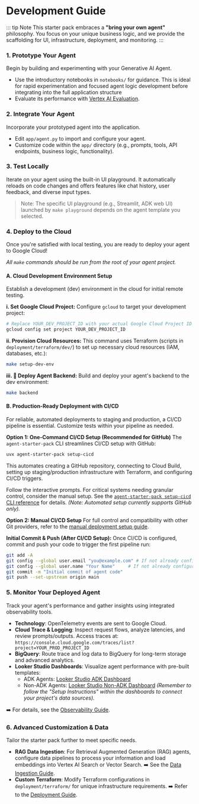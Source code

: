 # Development Guide

::: tip Note
This starter pack embraces a **"bring your own agent"** philosophy. You focus on your unique business logic, and we provide the scaffolding for UI, infrastructure, deployment, and monitoring.
:::

### 1. Prototype Your Agent
Begin by building and experimenting with your Generative AI Agent.

*   Use the introductory notebooks in `notebooks/` for guidance. This is ideal for rapid experimentation and focused agent logic development before integrating into the full application structure
*   Evaluate its performance with [Vertex AI Evaluation](https://cloud.google.com/vertex-ai/generative-ai/docs/models/evaluation-overview).

### 2. Integrate Your Agent
Incorporate your prototyped agent into the application.

*   Edit `app/agent.py` to import and configure your agent.
*   Customize code within the `app/` directory (e.g., prompts, tools, API endpoints, business logic, functionality).

### 3. Test Locally
Iterate on your agent using the built-in UI playground. It automatically reloads on code changes and offers features like chat history, user feedback, and diverse input types.

> Note: The specific UI playground (e.g., Streamlit, ADK web UI) launched by `make playground` depends on the agent template you selected.

### 4. Deploy to the Cloud
Once you're satisfied with local testing, you are ready to deploy your agent to Google Cloud!

*All `make` commands should be run from the root of your agent project.*

#### A. Cloud Development Environment Setup
Establish a development (dev) environment in the cloud for initial remote testing.

**i. Set Google Cloud Project:**
Configure `gcloud` to target your development project:
```bash
# Replace YOUR_DEV_PROJECT_ID with your actual Google Cloud Project ID
gcloud config set project YOUR_DEV_PROJECT_ID
```

**ii. Provision Cloud Resources:**
This command uses Terraform (scripts in `deployment/terraform/dev/`) to set up necessary cloud resources (IAM, databases, etc.):
```bash
make setup-dev-env
```

**iii. 🚀 Deploy Agent Backend:**
Build and deploy your agent's backend to the dev environment:
```bash
make backend
```

#### B. Production-Ready Deployment with CI/CD
For reliable, automated deployments to staging and production, a CI/CD pipeline is essential. Customize tests within your pipeline as needed.

**Option 1: One-Command CI/CD Setup (Recommended for GitHub)**
The `agent-starter-pack` CLI streamlines CI/CD setup with GitHub:
```bash
uvx agent-starter-pack setup-cicd
```
This automates creating a GitHub repository, connecting to Cloud Build, setting up staging/production infrastructure with Terraform, and configuring CI/CD triggers.

Follow the interactive prompts. For critical systems needing granular control, consider the manual setup.
See the [`agent-starter-pack setup-cicd` CLI reference](../cli/setup_cicd) for details. *(Note: Automated setup currently supports GitHub only).*

**Option 2: Manual CI/CD Setup**
For full control and compatibility with other Git providers, refer to the [manual deployment setup guide](./deployment.md).

**Initial Commit & Push (After CI/CD Setup):**
Once CI/CD is configured, commit and push your code to trigger the first pipeline run:
```bash
git add -A
git config --global user.email "you@example.com" # If not already configured
git config --global user.name "Your Name"     # If not already configured
git commit -m "Initial commit of agent code"
git push --set-upstream origin main
```

### 5. Monitor Your Deployed Agent
Track your agent's performance and gather insights using integrated observability tools.

*   **Technology**: OpenTelemetry events are sent to Google Cloud.
*   **Cloud Trace & Logging**: Inspect request flows, analyze latencies, and review prompts/outputs. Access traces at: `https://console.cloud.google.com/traces/list?project=YOUR_PROD_PROJECT_ID`
*   **BigQuery**: Route trace and log data to BigQuery for long-term storage and advanced analytics.
*   **Looker Studio Dashboards**: Visualize agent performance with pre-built templates:
    *   ADK Agents: [Looker Studio ADK Dashboard](https://lookerstudio.google.com/c/reporting/46b35167-b38b-4e44-bd37-701ef4307418/page/tEnnC)
    *   Non-ADK Agents: [Looker Studio Non-ADK Dashboard](https://lookerstudio.google.com/c/reporting/fa742264-4b4b-4c56-81e6-a667dd0f853f/page/tEnnC)
    *(Remember to follow the "Setup Instructions" within the dashboards to connect your project's data sources).*

➡️ For details, see the [Observability Guide](./observability.md).

### 6. Advanced Customization & Data
Tailor the starter pack further to meet specific needs.

*   **RAG Data Ingestion**: For Retrieval Augmented Generation (RAG) agents, configure data pipelines to process your information and load embeddings into Vertex AI Search or Vector Search.
    ➡️ See the [Data Ingestion Guide](./data-ingestion.md).
*   **Custom Terraform**: Modify Terraform configurations in `deployment/terraform/` for unique infrastructure requirements.
    ➡️ Refer to the [Deployment Guide](./deployment.md).
